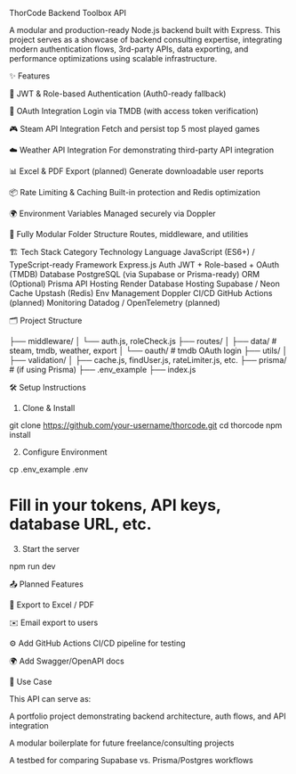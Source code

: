 ThorCode Backend Toolbox API

A modular and production-ready Node.js backend built with Express. This project serves as a showcase of backend consulting expertise, integrating modern authentication flows, 3rd-party APIs, data exporting, and performance optimizations using scalable infrastructure.

✨ Features

  🧾 JWT & Role-based Authentication (Auth0-ready fallback)

  🔐 OAuth Integration Login via TMDB (with access token verification)

  🎮 Steam API Integration Fetch and persist top 5 most played games

  ☁️ Weather API Integration For demonstrating third-party API integration

  📊 Excel & PDF Export (planned) Generate downloadable user reports

  📦 Rate Limiting & Caching Built-in protection and Redis optimization

  🌍 Environment Variables Managed securely via Doppler

  🧵 Fully Modular Folder Structure Routes, middleware, and utilities

🏗️ Tech Stack
  Category	Technology
  Language	JavaScript (ES6+) / TypeScript-ready
  Framework	Express.js
  Auth	JWT + Role-based + OAuth (TMDB)
  Database	PostgreSQL (via Supabase or Prisma-ready)
  ORM	(Optional) Prisma
  API Hosting	Render
  Database Hosting	Supabase / Neon
  Cache	Upstash (Redis)
  Env Management	Doppler
  CI/CD	GitHub Actions (planned)
  Monitoring	Datadog / OpenTelemetry (planned)

🗂️ Project Structure

├── middleware/
│   └── auth.js, roleCheck.js
├── routes/
│   ├── data/       # steam, tmdb, weather, export
│   └── oauth/      # tmdb OAuth login
├── utils/
│   ├── validation/
│   ├── cache.js, findUser.js, rateLimiter.js, etc.
├── prisma/         # (if using Prisma)
├── .env_example
├── index.js

🛠 Setup Instructions
1. Clone & Install

git clone https://github.com/your-username/thorcode.git
cd thorcode
npm install

2. Configure Environment

cp .env_example .env
# Fill in your tokens, API keys, database URL, etc.

3. Start the server

npm run dev

📤 Planned Features

  📁 Export to Excel / PDF

  ✉️ Email export to users

  ⚙️ Add GitHub Actions CI/CD pipeline for testing

  🌍 Add Swagger/OpenAPI docs

🎯 Use Case

This API can serve as:

  A portfolio project demonstrating backend architecture, auth flows, and API integration

  A modular boilerplate for future freelance/consulting projects

  A testbed for comparing Supabase vs. Prisma/Postgres workflows
